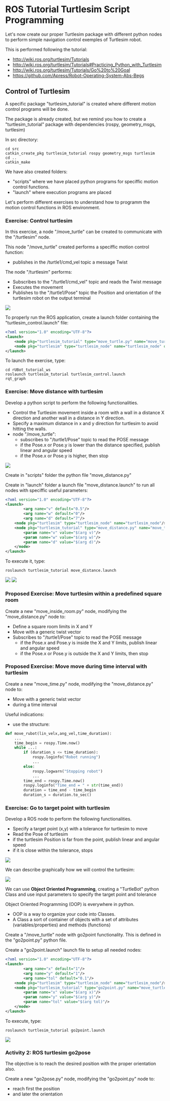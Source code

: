 # **ROS Tutorial Turtlesim Script Programming**
Let's now create our proper Turtlesim package with different python nodes to perform simple navigation control exemples of Turtlesim robot.

This is performed following the tutorial:
- http://wiki.ros.org/turtlesim/Tutorials
- http://wiki.ros.org/turtlesim/Tutorials#Practicing_Python_with_Turtlesim
- http://wiki.ros.org/turtlesim/Tutorials/Go%20to%20Goal
- https://github.com/Apress/Robot-Operating-System-Abs-Begs

## **Control of Turtlesim**
A specific package "turtlesim_tutorial" is created where different motion control programs will be done.

The package is already created, but we remind you how to create a "turtlesim_tutorial" package with dependencies (rospy, geometry_msgs, turtlesim)

In src directory:
```shell
cd src
catkin_create_pkg turtlesim_tutorial rospy geometry_msgs turtlesim
cd ..
catkin_make
```
We have also created folders:
- "scripts" where we have placed python programs for speciffic motion control functions. 
- "launch" where execution programs are placed

Let's perform different exercises to understand how to programm the motion control functions in ROS environment.

### **Exercise: Control turtlesim**

In this exercise, a node "/move_turtle" can be created to communicate with the "/turtlesim" node.

This node "/move_turtle" created performs a speciffic motion control function:
- publishes in the /turtle1/cmd_vel topic a message Twist

The node "/turtlesim" performs:
- Subscribes to the "/turtle1/cmd_vel" topic and reads the Twist message
- Executes the movement
- Publishes to the "/turtle1/Pose" topic the Position and orientation of the turtlesim robot on the output terminal

![](./Images/3_Turtlesim/01_move_turtle0.png)

To properly run the ROS application, create a launch folder containing the "turtlesim_control.launch" file:
```xml
<?xml version="1.0" encoding="UTF-8"?>
<launch>
    <node pkg="turtlesim_tutorial" type="move_turtle.py" name="move_turtle"/>
    <node pkg="turtlesim" type="turtlesim_node" name="turtlesim_node" output="screen"/>
</launch>
```
To launch the exercise, type:
```shell
cd rUBot_tutorial_ws
roslaunch turtlesim_tutorial turtlesim_control.launch
rqt_graph
```
### **Exercise: Move distance with turtlesim**
Develop a python script to perform the following functionalities.
- Control the Turtlesim movement inside a room with a wall in a distance X direction and another wall in a distance in Y direction.
- Specify a maximum distance in x and y direction for turtlesim to avoid hitting the walls.
- node "/move_turtle":
    - subscribes to "/turtle1/Pose" topic to read the POSE message
    - if the Pose.x or Pose.y is lower than the distance specified, publish linear and angular speed
    - if the Pose.x or Pose.y is higher, then stop

![](./Images/3_Turtlesim/01_move_turtle.png)

Create in "scripts" folder the python file "move_distance.py"

Create in "launch" folder a launch file "move_distance.launch" to run all nodes with speciffic useful parameters:
```xml
<?xml version="1.0" encoding="UTF-8"?>
<launch>
        <arg name="v" default="0.5"/>
        <arg name="w" default="0"/>
        <arg name="d" default="7"/>
    <node pkg="turtlesim" type="turtlesim_node" name="turtlesim_node"/>
    <node pkg="turtlesim_tutorial" type="move_distance.py" name="move_turtle" output="screen" >
        <param name="v" value="$(arg v)"/>
        <param name="w" value="$(arg w)"/>
        <param name="d" value="$(arg d)"/>
    </node>
</launch>
```

To execute it, type:
```shell
roslaunch turtlesim_tutorial move_distance.launch
```
![](./Images/3_Turtlesim/02_turtlesim_move_dist1.png)
![](./Images/3_Turtlesim/03_turtlesim_move_dist2.png)

### **Proposed Exercise: Move turtlesim within a predefined square room**
Create a new "move_inside_room.py" node, modifying the "move_distance.py" node to:
- Define a square room limits in X and Y
- Move with a generic twist vector
- Subscribes to "/turtle1/Pose" topic to read the POSE message
    - if the Pose.x and Pose.y is inside the X and Y limits, publish linear and angular speed
    - if the Pose.x or Pose.y is outside the X and Y limits, then stop

### **Proposed Exercise: Move move during time interval with turtlesim**
Create a new "move_time.py" node, modifying the "move_distance.py" node to:
- Move with a generic twist vector
- during a time interval

Useful indications:
- use the structure:
````python
def move_rubot(lin_velx,ang_vel,time_duration):
    ...
    time_begin = rospy.Time.now()
    while ...:
        if (duration_s <= time_duration):
            rospy.loginfo("Robot running")
            ...
        else:
            rospy.logwarn("Stopping robot")
            ...
        time_end = rospy.Time.now()
        rospy.loginfo("Time_end = " + str(time_end))
        duration = time_end - time_begin
        duration_s = duration.to_sec()
````
### **Exercise: Go to target point with turtlesim**
Develop a ROS node to perform the following functionalities.
- Specify a target point (x,y) with a tolerance for turtlesim to move
- Read the Pose of turtlesim
- if the turtlesim Position is far from the point, publish linear and angular speed
- if it is close within the tolerance, stops

![](./Images/3_Turtlesim/01_move_turtle.png)

We can describe graphically how we will control the turtlesim:

![](./Images/3_Turtlesim/04_turtlesim_w.png)

We can use **Object Oriented Programming**, creating a "TurtleBot" python Class and use input parameters to specify the target point and tolerance

Object Oriented Programming (OOP) is everywhere in python. 
- OOP is a way to organize your code into Classes. 
- A Class a sort of container of objects with a set of attributes (variables/properties) and methods (functions)

Create a "/move_turtle" node with go2point functionality. This is defined in the "go2point.py" python file.

Create a "go2point.launch" launch file to setup all needed nodes:
```xml
<?xml version="1.0" encoding="UTF-8"?>
<launch>
        <arg name="x" default="1"/>
        <arg name="y" default="1"/>
        <arg name="tol" default="0.1"/>
    <node pkg="turtlesim" type="turtlesim_node" name="turtlesim_node"/>
    <node pkg="turtlesim_tutorial" type="go2point.py" name="move_turtle" output="screen" >
        <param name="x" value="$(arg x)"/>
        <param name="y" value="$(arg y)"/>
        <param name="tol" value="$(arg tol)"/>
    </node>
</launch>
```
To execute, type:
```shell
roslaunch turtlesim_tutorial go2point.launch
```
![](./Images/3_Turtlesim/06_turtlesim_go2point1.png)


### **Activity 2: ROS turtlesim go2pose**

The objective is to reach the desired position with the proper orientation also.

Create a new "go2pose.py" node, modifying the "go2point.py" node to:
- reach first the position 
- and later the orientation
